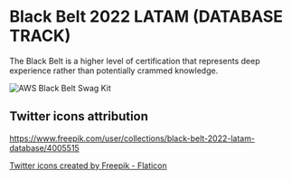 # Black Belt 2022 LATAM (DATABASE TRACK)

The Black Belt is a higher level of certification that represents deep experience rather than potentially crammed knowledge.

![AWS Black Belt Swag Kit](https://cabai.pro/assets/images/aws-swag/aws-ninja.jpg)


## Twitter icons attribution

https://www.freepik.com/user/collections/black-belt-2022-latam-database/4005515

<a href="https://www.flaticon.com/free-icons/twitter" title="twitter icons">Twitter icons created by Freepik - Flaticon</a>